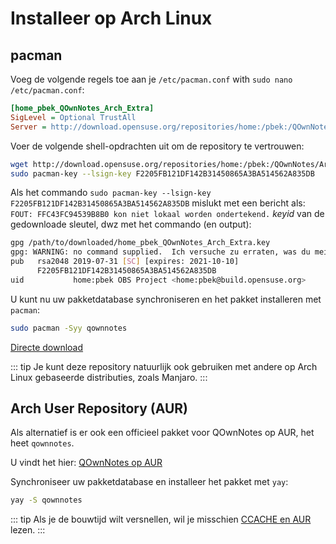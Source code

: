 # Installeer op Arch Linux

## pacman

Voeg de volgende regels toe aan je `/etc/pacman.conf` with `sudo nano /etc/pacman.conf`:

```ini
[home_pbek_QOwnNotes_Arch_Extra]
SigLevel = Optional TrustAll
Server = http://download.opensuse.org/repositories/home:/pbek:/QOwnNotes/Arch_Extra/$arch
```

Voer de volgende shell-opdrachten uit om de repository te vertrouwen:

```bash
wget http://download.opensuse.org/repositories/home:/pbek:/QOwnNotes/Arch_Extra/x86_64/home_pbek_QOwnNotes_Arch_Extra.key -O - | sudo pacman-key --add -
sudo pacman-key --lsign-key F2205FB121DF142B31450865A3BA514562A835DB
```

Als het commando `sudo pacman-key --lsign-key F2205FB121DF142B31450865A3BA514562A835DB` mislukt met een bericht als: `FOUT: FFC43FC94539B8B0 kon niet lokaal worden ondertekend.` *keyid* van de gedownloade sleutel, dwz met het commando (en output):

```bash
gpg /path/to/downloaded/home_pbek_QOwnNotes_Arch_Extra.key
gpg: WARNING: no command supplied.  Ich versuche zu erraten, was du meinst ...
pub   rsa2048 2019-07-31 [SC] [expires: 2021-10-10]
      F2205FB121DF142B31450865A3BA514562A835DB
uid           home:pbek OBS Project <home:pbek@build.opensuse.org>
```

U kunt nu uw pakketdatabase synchroniseren en het pakket installeren met `pacman`:

```bash
sudo pacman -Syy qownnotes
```

[Directe download](https://build.opensuse.org/package/binaries/home:pbek:QOwnNotes/desktop/Arch_Extra)

::: tip
Je kunt deze repository natuurlijk ook gebruiken met andere op Arch Linux gebaseerde distributies, zoals Manjaro.
:::

## Arch User Repository (AUR)

Als alternatief is er ook een officieel pakket voor QOwnNotes op AUR, het heet `qownnotes`.

U vindt het hier: [QOwnNotes op AUR](https://aur.archlinux.org/packages/qownnotes)

Synchroniseer uw pakketdatabase en installeer het pakket met `yay`:

```bash
yay -S qownnotes
```

::: tip
Als je de bouwtijd wilt versnellen, wil je misschien [CCACHE en AUR](https://www.reddit.com/r/archlinux/comments/6vez44/a_small_tip_if_you_compile_from_aur/) lezen.
:::
